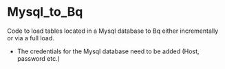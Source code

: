 # Mysql_to_Bq
Code to load tables located in a Mysql database to Bq either incrementally or via a full load.

- The credentials for the Mysql database need to be added (Host, password etc.)
